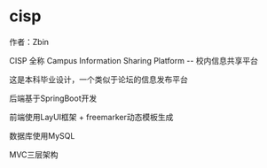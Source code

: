# cisp

作者：Zbin


CISP 全称 Campus Information Sharing Platform -- 校内信息共享平台

这是本科毕业设计，一个类似于论坛的信息发布平台

后端基于SpringBoot开发

前端使用LayUI框架 + freemarker动态模板生成

数据库使用MySQL

MVC三层架构
